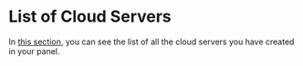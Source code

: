 # List of Cloud Servers

In [this section](https://panel.virakcloud.com/instances/list), you can see the list of all the cloud servers you have created in your panel.

<DarkModeImage
  dark-src="/images/guides/en/dark/instances/instances-list.png"
  light-src="/images/guides/en/light/instances/instances-list.png"
  alt="Registration image"
/>
